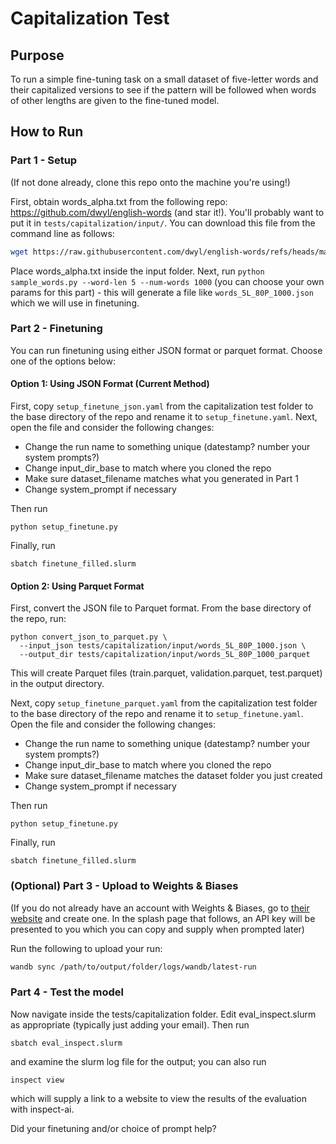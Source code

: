 # Capitalization Test

## Purpose

To run a simple fine-tuning task on a small dataset of five-letter words and their capitalized versions to see if the pattern will be followed when words of other lengths are given to the fine-tuned model.

## How to Run

### Part 1 - Setup

(If not done already, clone this repo onto the machine you're using!)

First, obtain words_alpha.txt from the following repo: https://github.com/dwyl/english-words (and star it!). You'll probably want to put it in `tests/capitalization/input/`.  You can download this file from the command line as follows:

```bash
wget https://raw.githubusercontent.com/dwyl/english-words/refs/heads/master/words_alpha.txt
```

Place words_alpha.txt inside the input folder. Next, run `python sample_words.py --word-len 5 --num-words 1000` (you can choose your own params for this part) - this will generate a file like `words_5L_80P_1000.json` which we will use in finetuning.

### Part 2 - Finetuning

You can run finetuning using either JSON format or parquet format. Choose one of the options below:

#### Option 1: Using JSON Format (Current Method)

First, copy `setup_finetune_json.yaml` from the capitalization test folder to the base directory of the repo and rename it to `setup_finetune.yaml`. Next, open the file and consider the following changes:

- Change the run name to something unique (datestamp? number your system prompts?)
- Change input_dir_base to match where you cloned the repo
- Make sure dataset_filename matches what you generated in Part 1
- Change system_prompt if necessary

Then run

```
python setup_finetune.py
```

Finally, run

```
sbatch finetune_filled.slurm
```

#### Option 2: Using Parquet Format

First, convert the JSON file to Parquet format. From the base directory of the repo, run:

```
python convert_json_to_parquet.py \
  --input_json tests/capitalization/input/words_5L_80P_1000.json \
  --output_dir tests/capitalization/input/words_5L_80P_1000_parquet
```

This will create Parquet files (train.parquet, validation.parquet, test.parquet) in the output directory.

Next, copy `setup_finetune_parquet.yaml` from the capitalization test folder to the base directory of the repo and rename it to `setup_finetune.yaml`. Open the file and consider the following changes:

- Change the run name to something unique (datestamp? number your system prompts?)
- Change input_dir_base to match where you cloned the repo
- Make sure dataset_filename matches the dataset folder you just created
- Change system_prompt if necessary

Then run

```
python setup_finetune.py
```

Finally, run

```
sbatch finetune_filled.slurm
```

### (Optional) Part 3 - Upload to Weights & Biases

(If you do not already have an account with Weights & Biases, go to [their website](https://wandb.ai) and create one. In the splash page that follows, an API key will be presented to you which you can copy and supply when prompted later)

Run the following to upload your run:

```bash
wandb sync /path/to/output/folder/logs/wandb/latest-run
```

### Part 4 - Test the model

Now navigate inside the tests/capitalization folder. Edit eval_inspect.slurm as appropriate (typically just adding your email). Then run

```
sbatch eval_inspect.slurm
```

and examine the slurm log file for the output; you can also run

```
inspect view
```

which will supply a link to a website to view the results of the evaluation with inspect-ai.

Did your finetuning and/or choice of prompt help?